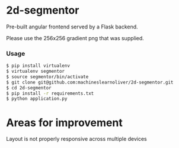 # 2d-segmentor
Pre-built angular frontend served by a Flask backend.

Please use the 256x256 gradient png that was supplied.

### Usage

```sh
$ pip install virtualenv
$ virtualenv segmentor
$ source segmentor/bin/activate
$ git clone git@github.com:machineslearnoliver/2d-segmentor.git
$ cd 2d-segmentor
$ pip install -r requirements.txt
$ python application.py
```

# Areas for improvement
Layout is not properly responsive across multiple devices
